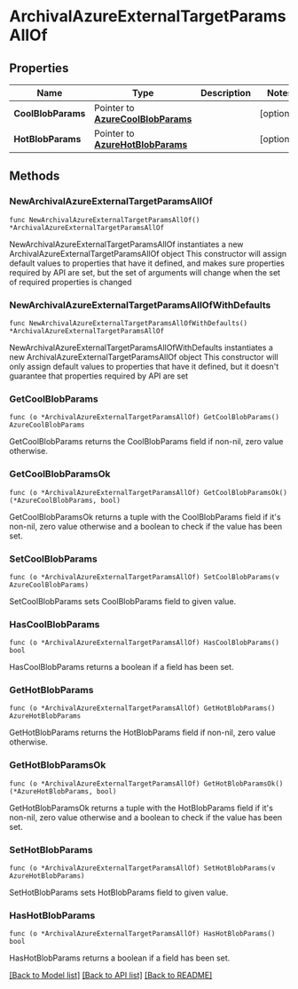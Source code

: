 # ArchivalAzureExternalTargetParamsAllOf

## Properties

Name | Type | Description | Notes
------------ | ------------- | ------------- | -------------
**CoolBlobParams** | Pointer to [**AzureCoolBlobParams**](AzureCoolBlobParams.md) |  | [optional] 
**HotBlobParams** | Pointer to [**AzureHotBlobParams**](AzureHotBlobParams.md) |  | [optional] 

## Methods

### NewArchivalAzureExternalTargetParamsAllOf

`func NewArchivalAzureExternalTargetParamsAllOf() *ArchivalAzureExternalTargetParamsAllOf`

NewArchivalAzureExternalTargetParamsAllOf instantiates a new ArchivalAzureExternalTargetParamsAllOf object
This constructor will assign default values to properties that have it defined,
and makes sure properties required by API are set, but the set of arguments
will change when the set of required properties is changed

### NewArchivalAzureExternalTargetParamsAllOfWithDefaults

`func NewArchivalAzureExternalTargetParamsAllOfWithDefaults() *ArchivalAzureExternalTargetParamsAllOf`

NewArchivalAzureExternalTargetParamsAllOfWithDefaults instantiates a new ArchivalAzureExternalTargetParamsAllOf object
This constructor will only assign default values to properties that have it defined,
but it doesn't guarantee that properties required by API are set

### GetCoolBlobParams

`func (o *ArchivalAzureExternalTargetParamsAllOf) GetCoolBlobParams() AzureCoolBlobParams`

GetCoolBlobParams returns the CoolBlobParams field if non-nil, zero value otherwise.

### GetCoolBlobParamsOk

`func (o *ArchivalAzureExternalTargetParamsAllOf) GetCoolBlobParamsOk() (*AzureCoolBlobParams, bool)`

GetCoolBlobParamsOk returns a tuple with the CoolBlobParams field if it's non-nil, zero value otherwise
and a boolean to check if the value has been set.

### SetCoolBlobParams

`func (o *ArchivalAzureExternalTargetParamsAllOf) SetCoolBlobParams(v AzureCoolBlobParams)`

SetCoolBlobParams sets CoolBlobParams field to given value.

### HasCoolBlobParams

`func (o *ArchivalAzureExternalTargetParamsAllOf) HasCoolBlobParams() bool`

HasCoolBlobParams returns a boolean if a field has been set.

### GetHotBlobParams

`func (o *ArchivalAzureExternalTargetParamsAllOf) GetHotBlobParams() AzureHotBlobParams`

GetHotBlobParams returns the HotBlobParams field if non-nil, zero value otherwise.

### GetHotBlobParamsOk

`func (o *ArchivalAzureExternalTargetParamsAllOf) GetHotBlobParamsOk() (*AzureHotBlobParams, bool)`

GetHotBlobParamsOk returns a tuple with the HotBlobParams field if it's non-nil, zero value otherwise
and a boolean to check if the value has been set.

### SetHotBlobParams

`func (o *ArchivalAzureExternalTargetParamsAllOf) SetHotBlobParams(v AzureHotBlobParams)`

SetHotBlobParams sets HotBlobParams field to given value.

### HasHotBlobParams

`func (o *ArchivalAzureExternalTargetParamsAllOf) HasHotBlobParams() bool`

HasHotBlobParams returns a boolean if a field has been set.


[[Back to Model list]](../README.md#documentation-for-models) [[Back to API list]](../README.md#documentation-for-api-endpoints) [[Back to README]](../README.md)



